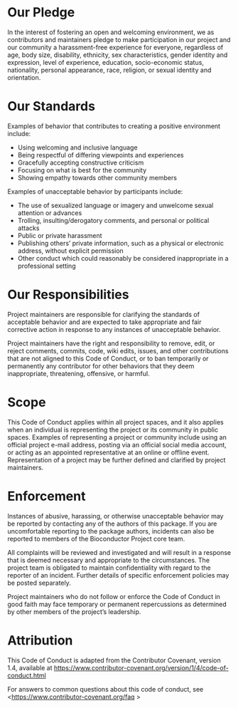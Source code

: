 # Our Pledge

In the interest of fostering an open and welcoming environment, we as
contributors and maintainers pledge to make participation in our
project and our community a harassment-free experience for everyone,
regardless of age, body size, disability, ethnicity, sex
characteristics, gender identity and expression, level of experience,
education, socio-economic status, nationality, personal appearance,
race, religion, or sexual identity and orientation. 

# Our Standards

Examples of behavior that contributes to creating a positive
environment include: 

* Using welcoming and inclusive language
* Being respectful of differing viewpoints and experiences
* Gracefully accepting constructive criticism
* Focusing on what is best for the community
* Showing empathy towards other community members

Examples of unacceptable behavior by participants include:

* The use of sexualized language or imagery and unwelcome sexual
  attention or advances 
* Trolling, insulting/derogatory comments, and personal or political
  attacks 
* Public or private harassment
* Publishing others’ private information, such as a physical or
  electronic address, without explicit permission 
* Other conduct which could reasonably be considered inappropriate in
  a professional setting 

# Our Responsibilities

Project maintainers are responsible for clarifying the standards of
acceptable behavior and are expected to take appropriate and fair
corrective action in response to any instances of unacceptable
behavior. 

Project maintainers have the right and responsibility to remove, edit,
or reject comments, commits, code, wiki edits, issues, and other
contributions that are not aligned to this Code of Conduct, or to ban
temporarily or permanently any contributor for other behaviors that
they deem inappropriate, threatening, offensive, or harmful. 

# Scope

This Code of Conduct applies within all project spaces, and it also
applies when an individual is representing the project or its
community in public spaces. Examples of representing a project or
community include using an official project e-mail address, posting
via an official social media account, or acting as an appointed
representative at an online or offline event. Representation of a
project may be further defined and clarified by project maintainers. 

# Enforcement

Instances of abusive, harassing, or otherwise unacceptable behavior
may be reported by contacting any of the authors of this package. If
you are uncomfortable reporting to the package authors, incidents can
also be reported to members of the Bioconductor Project core team.

All complaints will be reviewed and investigated and will
result in a response that is deemed necessary and appropriate to the
circumstances. The project team is obligated to maintain
confidentiality with regard to the reporter of an incident. Further
details of specific enforcement policies may be posted separately. 

Project maintainers who do not follow or enforce the Code of Conduct
in good faith may face temporary or permanent repercussions as
determined by other members of the project’s leadership. 
 
# Attribution

This Code of Conduct is adapted from the Contributor Covenant, version
1.4, available at
<https://www.contributor-covenant.org/version/1/4/code-of-conduct.html>

For answers to common questions about this code of conduct, see
<https://www.contributor-covenant.org/faq >
